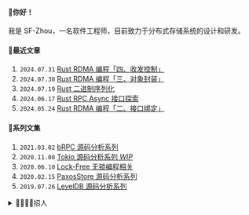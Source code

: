 #### 👋你好！
我是 SF-Zhou，一名软件工程师，目前致力于分布式存储系统的设计和研发。

#### 📝最近文章
1. `2024.07.31` [Rust RDMA 编程「四、收发控制」](https://sf-zhou.github.io/rdma/rust_rdma_programming_04.html)
1. `2024.07.30` [Rust RDMA 编程「三、对象封装」](https://sf-zhou.github.io/rdma/rust_rdma_programming_03.html)
1. `2024.07.19` [Rust 二进制序列化](https://sf-zhou.github.io/rust/rust_binary_serialization.html)
1. `2024.06.17` [Rust RPC Async 接口探索](https://sf-zhou.github.io/rust/rust_rpc_async.html)
1. `2024.05.24` [Rust RDMA 编程「二、接口绑定」](https://sf-zhou.github.io/rdma/rust_rdma_programming_02.html)

#### 📘系列文集
1. `2021.03.02` [bRPC 源码分析系列](https://sf-zhou.github.io/#/bRPC)
1. `2020.11.08` [Tokio 源码分析系列 *WIP*](https://sf-zhou.github.io/#/Tokio)
1. `2020.06.10` [Lock-Free 无锁编程相关](https://sf-zhou.github.io/#/Lock-Free)
1. `2020.02.15` [PaxosStore 源码分析系列](https://sf-zhou.github.io/#/Paxos)
1. `2019.07.26` [LevelDB 源码分析系列](https://sf-zhou.github.io/#/LevelDB)

<details>
<summary>👩‍💼🧑‍💼招人</summary>

如果你对存储、内核、C++ 感兴趣并且最近在看机会，我应该可以帮你内推。坐标杭州，行业量化，[点我发送简历](mailto:sf.zhou@high-flyer.cn)。同时在招 AI 平台开发和深度学习工程师，欢迎丢简历～

</details>
